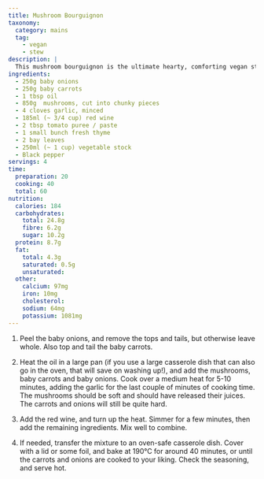 ```yaml
---
title: Mushroom Bourguignon
taxonomy:
  category: mains
  tag:
    - vegan
    - stew
description: |
  This mushroom bourguignon is the ultimate hearty, comforting vegan stew (and it's also surprisingly low calorie!).
ingredients:
  - 250g baby onions
  - 250g baby carrots
  - 1 tbsp oil
  - 850g  mushrooms, cut into chunky pieces
  - 4 cloves garlic, minced
  - 185ml (~ 3/4 cup) red wine
  - 2 tbsp tomato puree / paste
  - 1 small bunch fresh thyme
  - 2 bay leaves
  - 250ml (~ 1 cup) vegetable stock
  - Black pepper
servings: 4
time:
  preparation: 20
  cooking: 40
  total: 60
nutrition:
  calories: 184
  carbohydrates:
    total: 24.8g
    fibre: 6.2g
    sugar: 10.2g
  protein: 8.7g
  fat:
    total: 4.3g
    saturated: 0.5g
    unsaturated:
  other:
    calcium: 97mg
    iron: 10mg
    cholesterol:
    sodium: 64mg
    potassium: 1081mg
---
```


1. Peel the baby onions, and remove the tops and tails, but otherwise leave whole. Also top and tail the baby carrots.

2. Heat the oil in a large pan (if you use a large casserole dish that can also go in the oven, that will save on washing up!), and add the mushrooms, baby carrots and baby onions. Cook over a medium heat for 5-10 minutes, adding the garlic for the last couple of minutes of cooking time. The mushrooms should be soft and should have released their juices. The carrots and onions will still be quite hard.

3. Add the red wine, and turn up the heat. Simmer for a few minutes, then add the remaining ingredients. Mix well to combine.

4. If needed, transfer the mixture to an oven-safe casserole dish. Cover with a lid or some foil, and bake at 190°C for around 40 minutes, or until the carrots and onions are cooked to your liking. Check the seasoning, and serve hot.
